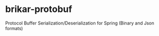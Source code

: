 # brikar-protobuf
Protocol Buffer Serialization/Deserialization for Spring (Binary and Json formats)
